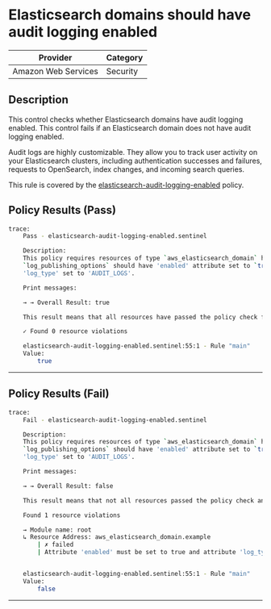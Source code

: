 # Elasticsearch domains should have audit logging enabled

| Provider            | Category  |
| ------------------- | --------  |
| Amazon Web Services |  Security |

## Description

This control checks whether Elasticsearch domains have audit logging enabled. This control fails if an Elasticsearch domain does not have audit logging enabled.

Audit logs are highly customizable. They allow you to track user activity on your Elasticsearch clusters, including authentication successes and failures, requests to OpenSearch, index changes, and incoming search queries.

This rule is covered by the [elasticsearch-audit-logging-enabled](https://github.com/hashicorp/policy-library-NIST-Policy-Set-for-AWS-Terraform/blob/main/policies/elasticsearch/elasticsearch-audit-logging-enabled.sentinel) policy.

## Policy Results (Pass)

```bash
trace:
    Pass - elasticsearch-audit-logging-enabled.sentinel

    Description:
    This policy requires resources of type `aws_elasticsearch_domain` have the
    `log_publishing_options` should have 'enabled' attribute set to `true` and
    'log_type' set to 'AUDIT_LOGS'.

    Print messages:

    → → Overall Result: true

    This result means that all resources have passed the policy check for the policy elasticsearch-audit-logging-enabled.

    ✓ Found 0 resource violations

    elasticsearch-audit-logging-enabled.sentinel:55:1 - Rule "main"
    Value:
        true
```

---

## Policy Results (Fail)

```bash
trace:
    Fail - elasticsearch-audit-logging-enabled.sentinel

    Description:
    This policy requires resources of type `aws_elasticsearch_domain` have the
    `log_publishing_options` should have 'enabled' attribute set to `true` and
    'log_type' set to 'AUDIT_LOGS'.

    Print messages:

    → → Overall Result: false

    This result means that not all resources passed the policy check and the protected behavior is not allowed for the policy elasticsearch-audit-logging-enabled.

    Found 1 resource violations

    → Module name: root
    ↳ Resource Address: aws_elasticsearch_domain.example
        | ✗ failed
        | Attribute 'enabled' must be set to true and attribute 'log_type' set to 'AUDIT_LOGS' or the attribute 'log_publishing_options' for 'aws_elasticsearch_domain' resources. Refer to https://docs.aws.amazon.com/securityhub/latest/userguide/es-controls.html#es-5 for more details.


    elasticsearch-audit-logging-enabled.sentinel:55:1 - Rule "main"
    Value:
        false
```

---
